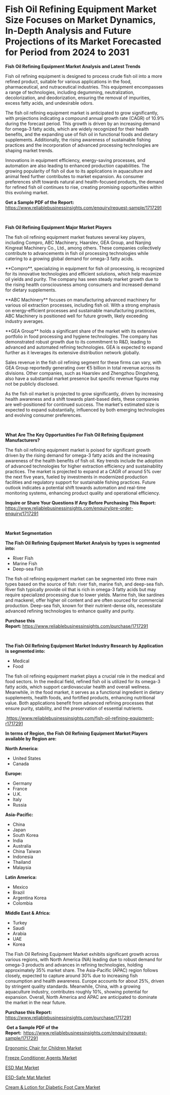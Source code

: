 <p><h1>Fish Oil Refining Equipment Market Size Focuses on Market Dynamics, In-Depth Analysis and Future Projections of its Market Forecasted for Period from 2024 to 2031</h1></p><p><strong>Fish Oil Refining Equipment Market Analysis and Latest Trends</strong></p>
<p><p>Fish oil refining equipment is designed to process crude fish oil into a more refined product, suitable for various applications in the food, pharmaceutical, and nutraceutical industries. This equipment encompasses a range of technologies, including degumming, neutralization, decolorization, and deodorization, ensuring the removal of impurities, excess fatty acids, and undesirable odors.</p><p>The fish oil refining equipment market is anticipated to grow significantly, with projections indicating a compound annual growth rate (CAGR) of 10.9% during the forecast period. This growth is driven by an increasing demand for omega-3 fatty acids, which are widely recognized for their health benefits, and the expanding use of fish oil in functional foods and dietary supplements. Additionally, the rising awareness of sustainable fishing practices and the incorporation of advanced processing technologies are shaping market trends.</p><p>Innovations in equipment efficiency, energy-saving processes, and automation are also leading to enhanced production capabilities. The growing popularity of fish oil due to its applications in aquaculture and animal feed further contributes to market expansion. As consumer preferences shift towards natural and health-focused products, the demand for refined fish oil continues to rise, creating promising opportunities within this evolving market.</p></p>
<p><strong>Get a Sample PDF of the Report:&nbsp;</strong> <a href="https://www.reliablebusinessinsights.com/enquiry/request-sample/1717291?utm_campaign=39&utm_medium=2&utm_source=Github&utm_content=ia&utm_term=14102024&utm_id=fish-oil-refining-equipment">https://www.reliablebusinessinsights.com/enquiry/request-sample/1717291</a></p>
<p>&nbsp;</p>
<p><strong>Fish Oil Refining Equipment Major Market Players</strong></p>
<p><p>The fish oil refining equipment market features several key players, including Compro, ABC Machinery, Haarslev, GEA Group, and Nanjing Kingreat Machinery Co., Ltd., among others. These companies collectively contribute to advancements in fish oil processing technologies while catering to a growing global demand for omega-3 fatty acids.</p><p>**Compro**, specializing in equipment for fish oil processing, is recognized for its innovative technologies and efficient solutions, which help maximize oil yields and purity. The company has seen steady market growth due to the rising health consciousness among consumers and increased demand for dietary supplements.</p><p>**ABC Machinery** focuses on manufacturing advanced machinery for various oil extraction processes, including fish oil. With a strong emphasis on energy-efficient processes and sustainable manufacturing practices, ABC Machinery is positioned well for future growth, likely exceeding industry averages.</p><p>**GEA Group** holds a significant share of the market with its extensive portfolio in food processing and hygiene technologies. The company has demonstrated robust growth due to its commitment to R&D, leading to advanced and automated refining technologies. GEA is expected to expand further as it leverages its extensive distribution network globally.</p><p>Sales revenue in the fish oil refining segment for these firms can vary, with GEA Group reportedly generating over €5 billion in total revenue across its divisions. Other companies, such as Haarslev and Zhengzhou Dingsheng, also have a substantial market presence but specific revenue figures may not be publicly disclosed.</p><p>As the fish oil market is projected to grow significantly, driven by increasing health awareness and a shift towards plant-based diets, these companies are well-positioned for continued success. The market's estimated size is expected to expand substantially, influenced by both emerging technologies and evolving consumer preferences.</p></p>
<p>&nbsp;</p>
<p><strong>What Are The Key Opportunities For Fish Oil Refining Equipment Manufacturers?</strong></p>
<p><p>The fish oil refining equipment market is poised for significant growth driven by the rising demand for omega-3 fatty acids and the increasing awareness of the health benefits of fish oil. Key trends include the adoption of advanced technologies for higher extraction efficiency and sustainability practices. The market is projected to expand at a CAGR of around 5% over the next five years, fueled by investments in modernized production facilities and regulatory support for sustainable fishing practices. Future outlook indicates a potential shift towards automation and real-time monitoring systems, enhancing product quality and operational efficiency.</p></p>
<p><strong>Inquire or Share Your Questions If Any Before Purchasing This Report:</strong> <a href="https://www.reliablebusinessinsights.com/enquiry/pre-order-enquiry/1717291?utm_campaign=39&utm_medium=2&utm_source=Github&utm_content=ia&utm_term=14102024&utm_id=fish-oil-refining-equipment">https://www.reliablebusinessinsights.com/enquiry/pre-order-enquiry/1717291</a></p>
<p>&nbsp;</p>
<p><strong>Market Segmentation</strong></p>
<p><strong>The Fish Oil Refining Equipment Market Analysis by types is segmented into:</strong></p>
<p><ul><li>River Fish</li><li>Marine Fish</li><li>Deep-sea Fish</li></ul></p>
<p><p>The fish oil refining equipment market can be segmented into three main types based on the source of fish: river fish, marine fish, and deep-sea fish. River fish typically provide oil that is rich in omega-3 fatty acids but may require specialized processing due to lower yields. Marine fish, like sardines and mackerel, offer higher oil content and are often sourced for commercial production. Deep-sea fish, known for their nutrient-dense oils, necessitate advanced refining technologies to enhance quality and purity.</p></p>
<p><strong>Purchase this Report:&nbsp;</strong><a href="https://www.reliablebusinessinsights.com/purchase/1717291?utm_campaign=39&utm_medium=2&utm_source=Github&utm_content=ia&utm_term=14102024&utm_id=fish-oil-refining-equipment">https://www.reliablebusinessinsights.com/purchase/1717291</a></p>
<p>&nbsp;</p>
<p><strong>The Fish Oil Refining Equipment Market Industry Research by Application is segmented into:</strong></p>
<p><ul><li>Medical</li><li>Food</li></ul></p>
<p><p>The fish oil refining equipment market plays a crucial role in the medical and food sectors. In the medical field, refined fish oil is utilized for its omega-3 fatty acids, which support cardiovascular health and overall wellness. Meanwhile, in the food market, it serves as a functional ingredient in dietary supplements, health foods, and fortified products, enhancing nutritional value. Both applications benefit from advanced refining processes that ensure purity, stability, and the preservation of essential nutrients.</p></p>
<p><a href="https://www.reliablebusinessinsights.com/fish-oil-refining-equipment-r1717291?utm_campaign=39&utm_medium=2&utm_source=Github&utm_content=ia&utm_term=14102024&utm_id=fish-oil-refining-equipment">&nbsp;https://www.reliablebusinessinsights.com/fish-oil-refining-equipment-r1717291</a></p>
<p><strong>In terms of Region, the Fish Oil Refining Equipment Market Players available by Region are:</strong></p>
<p>
    <p> <strong> North America: </strong>
        <ul>
            <li>United States</li>
            <li>Canada</li>
        </ul>
        </p> 
    <p> <strong> Europe: </strong>
        <ul>
            <li>Germany</li>
            <li>France</li>
            <li>U.K.</li>
            <li>Italy</li>
            <li>Russia</li>
        </ul>
        </p> 
    <p> <strong> Asia-Pacific: </strong>
        <ul>
            <li>China</li>
            <li>Japan</li>
            <li>South Korea</li>
            <li>India</li>
            <li>Australia</li>
            <li>China Taiwan</li>
            <li>Indonesia</li>
            <li>Thailand</li>
            <li>Malaysia</li>
        </ul>
        </p> 
    <p> <strong> Latin America: </strong>
        <ul>
            <li>Mexico</li>
            <li>Brazil</li>
            <li>Argentina Korea</li>
            <li>Colombia</li>
        </ul>
        </p> 
    <p> <strong> Middle East & Africa: </strong>
        <ul>
            <li>Turkey</li>
            <li>Saudi</li>
            <li>Arabia</li>
            <li>UAE</li>
            <li>Korea</li>
        </ul>
    </p>
    </p>
<p><p>The Fish Oil Refining Equipment Market exhibits significant growth across various regions, with North America (NA) leading due to robust demand for omega-3 products and advances in refining technologies, holding approximately 35% market share. The Asia-Pacific (APAC) region follows closely, expected to capture around 30% due to increasing fish consumption and health awareness. Europe accounts for about 25%, driven by stringent quality standards. Meanwhile, China, with a growing aquaculture industry, contributes roughly 10%, showing potential for expansion. Overall, North America and APAC are anticipated to dominate the market in the near future.</p></p>
<p><strong>Purchase this Report: </strong><a href="https://www.reliablebusinessinsights.com/purchase/1717291?utm_campaign=39&utm_medium=2&utm_source=Github&utm_content=ia&utm_term=14102024&utm_id=fish-oil-refining-equipment">https://www.reliablebusinessinsights.com/purchase/1717291</a></p>
<p>&nbsp;<strong>Get a Sample PDF of the Report:&nbsp;&nbsp;</strong><a href="https://www.reliablebusinessinsights.com/enquiry/request-sample/1717291?utm_campaign=39&utm_medium=2&utm_source=Github&utm_content=ia&utm_term=14102024&utm_id=fish-oil-refining-equipment">https://www.reliablebusinessinsights.com/enquiry/request-sample/1717291</a></p>
<p><strong></strong></p>
<p><p><a href="https://www.linkedin.com/pulse/global-ergonomic-chair-children-market-status-2024-2031-xbwic?utm_campaign=39&utm_medium=2&utm_source=Github&utm_content=ia&utm_term=14102024&utm_id=fish-oil-refining-equipment">Ergonomic Chair for Children Market</a></p><p><a href="https://github.com/delorasywf/Market-Research-Report-List-1/blob/main/freeze-conditioner-agents-market.md?utm_campaign=39&utm_medium=2&utm_source=Github&utm_content=ia&utm_term=14102024&utm_id=fish-oil-refining-equipment">Freeze Conditioner Agents Market</a></p><p><a href="https://www.linkedin.com/pulse/esd-mat-market-size-share-analysis-growth-trends-forecast-t2ytc?utm_campaign=39&utm_medium=2&utm_source=Github&utm_content=ia&utm_term=14102024&utm_id=fish-oil-refining-equipment">ESD Mat Market</a></p><p><a href="https://www.linkedin.com/pulse/emerging-esd-safe-mat-market-opportunities-analysis-investors-u02qf?utm_campaign=39&utm_medium=2&utm_source=Github&utm_content=ia&utm_term=14102024&utm_id=fish-oil-refining-equipment">ESD-Safe Mat Market</a></p><p><a href="https://github.com/mac1evjen/Market-Research-Report-List-1/blob/main/cream-lotion-for-diabetic-foot-care-market.md?utm_campaign=39&utm_medium=2&utm_source=Github&utm_content=ia&utm_term=14102024&utm_id=fish-oil-refining-equipment">Cream & Lotion for Diabetic Foot Care Market</a></p></p>
